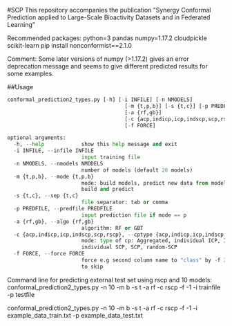 #SCP
This repository accompanies the publication ”Synergy Conformal Prediction applied to Large-Scale Bioactivity Datasets and in Federated Learning”

Recommended packages:
python=3 pandas numpy=1.17.2 cloudpickle scikit-learn
pip install nonconformist==2.1.0

Comment:
Some later versions of numpy (>1.17.2) gives an error deprecation message and seems to give different predicted results for some examples.


##Usage
```python
conformal_prediction2_types.py [-h] [-i INFILE] [-n NMODELS]
                                      [-m {t,p,b}] [-s {t,c}] [-p PREDFILE]
                                      [-a {rf,gb}]
                                      [-c {acp,indicp,icp,indscp,scp,rscp}]
                                      [-f FORCE]

optional arguments:
  -h, --help            show this help message and exit
  -i INFILE, --infile INFILE
                        input training file
  -n NMODELS, --nmodels NMODELS
                        number of models (default 20 models)
  -m {t,p,b}, --mode {t,p,b}
                        mode: build models, predict new data from models, both
                        build and predict
  -s {t,c}, --sep {t,c}
                        file separator: tab or comma
  -p PREDFILE, --predfile PREDFILE
                        input prediction file if mode == p
  -a {rf,gb}, --algo {rf,gb}
                        algorithm: RF or GBT
  -c {acp,indicp,icp,indscp,scp,rscp}, --cptype {acp,indicp,icp,indscp,scp,rscp}
                        mode: type of cp: Aggregated, individual ICP, ICP,
                        individual SCP, SCP, random-SCP
  -f FORCE, --force FORCE
                        force e.g second column name to "class" by -f 2, f < 0
                        to skip
```

Command line for predicting external test set using rscp and 10 models:
conformal_prediction2_types.py -n 10 -m b -s t -a rf -c rscp -f -1 -i trainfile -p testfile 

conformal_prediction2_types.py -n 10 -m b -s t -a rf -c rscp -f -1 -i example_data_train.txt -p example_data_test.txt
